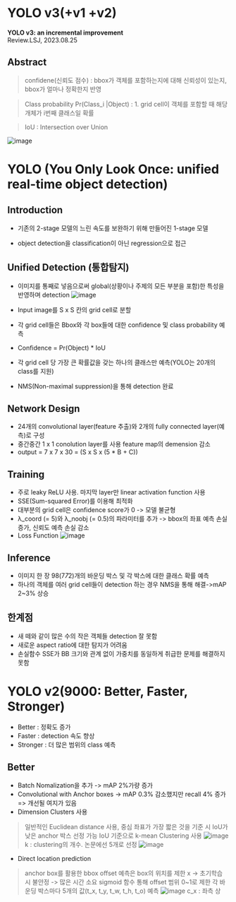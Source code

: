 # YOLO v3(+v1 +v2)
**YOLO v3: an incremental improvement**   
Review.LSJ, 2023.08.25   
## Abstract 

> confidene(신뢰도 점수) : bbox가 객체를 포함하는지에 대해 신뢰성이 있는지, bbox가 얼마나 정확한지 반영

> Class probability  Pr(Class_i  |Object)  : 1. grid cell이 객체를 포함할 때 해당 개체가 i번째 클래스일 확률

> IoU : Intersection over Union

![image](https://github.com/sj990710/Thesis_Review/assets/127752372/4a0e4ffd-9d13-48f5-b4cd-d493294b0ac2)
# YOLO (You Only Look Once: unified real-time object detection)

## Introduction
* 기존의 2-stage 모델의 느린 속도를 보완하기 위해 만들어진 1-stage 모델

* object detection을 classification이 아닌 regression으로 접근

## Unified Detection (통합탐지)

* 이미지를 통째로 넣음으로써 global(상황이나 주제의 모든 부분을 포함)한 특성을 반영하며 detection
![image](https://github.com/sj990710/Thesis_Review/assets/127752372/6309213a-8b1d-4ed4-84b0-dd7febf337aa)
* Input image를 S x S 칸의 grid cell로 분할

* 각 grid cell들은 Bbox와 각 box들에 대한 confidence 및 class probability 예측
*  Confidence = Pr(Object) * IoU
*  각 grid cell 당 가장 큰 확률값을 갖는 하나의 클래스만 예측(YOLO는 20개의 class를 지원)
*  NMS(Non-maximal suppression)을 통해 detection 완료

## Network Design
*  24개의 convolutional layer(feature 추출)와 2개의 fully connected layer(예측)로 구성
*  중간중간 1 x 1 conolution layer를 사용 feature map의 demension 감소
*  output = 7 x 7 x 30 = (S x S x (5 * B + C))

## Training
*  주로 leaky ReLU 사용. 마지막 layer만 linear activation function 사용
*  SSE(Sum-squared Error)를 이용해 최적화
*  대부분의 grid cell은 confidence score가 0 -> 모델 불균형
*  λ_coord (= 5)와 λ_noobj (= 0.5)의 파라미터를 추가 -> bbox의 좌표 예측 손실 증가, 신뢰도 예측 손실 감소
*  Loss Function
 ![image](https://github.com/sj990710/Thesis_Review/assets/127752372/f353dec8-b17d-4c6d-a8e4-7d055b443693)

## Inference
*  이미지 한 장 98(7*7*2)개의 바운딩 박스 및 각 박스에 대한 클래스 확률 예측
*  하나의 객체를 여러 grid cell들이 detection 하는 경우 NMS을 통해 해결->mAP 2~3% 상승

## 한계점
*  새 떼와 같이 많은 수의 작은 객체들 detection 잘 못함
*  새로운 aspect ratio에 대한 탐지가 어려움
*  손실함수 SSE가 BB 크기와 관계 없이 가중치를 동일하게 취급한 문제를 해결하지 못함

# YOLO v2(9000: Better, Faster, Stronger)
*  Better : 정확도 증가
*  Faster : detection 속도 향상
*  Stronger : 더 많은 범위의 class 예측

## Better
* Batch Nomalization을 추가 -> mAP 2%가량 증가
* Convolutional with Anchor boxes -> mAP 0.3% 감소했지만 recall 4% 증가 => 개선될 여지가 있음
* Dimension Clusters 사용
>  일반적인  Euclidean distance 사용, 중심 좌표가 가장 짧은 것을 기준 시 IoU가 낮은 anchor 박스 선정 가능
>  IoU 기준으로 k-mean Clustering 사용
![image](https://github.com/sj990710/Thesis_Review/assets/127752372/faaf37f3-2458-4c48-8503-339418c077fd)
>  k : clustering의 개수. 논문에선 5개로 선정
![image](https://github.com/sj990710/Thesis_Review/assets/127752372/a6094704-b8f0-4217-8913-393b93405a1c)
* Direct location prediction
>  anchor box를 활용한 bbox offset 예측은 box의 위치를 제한 x -> 초기학습 시 불안정 -> 많은 시간 소요
>  sigmoid 함수 통해 offset 범위 0~1로 제한
>  각 바운딩 박스마다 5개의 값(t_x, t_y, t_w, t_h, t_o) 예측
![image](https://github.com/sj990710/Thesis_Review/assets/127752372/c925db58-5d63-4336-bd1c-5d678f88c653)
> c_x : 좌측 상

